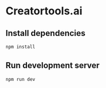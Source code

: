 # Creatortools.ai

## Install dependencies

```bash
npm install
```

## Run development server

```bash
npm run dev
```

